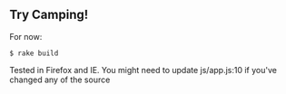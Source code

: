 Try Camping!
------------

For now:

    $ rake build

Tested in Firefox and IE. You might need to update js/app.js:10 if you've
changed any of the source
